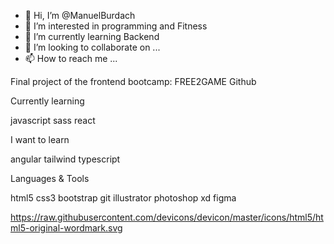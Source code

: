 - 👋 Hi, I’m @ManuelBurdach
- 👀 I’m interested in programming and Fitness
- 🌱 I’m currently learning Backend
- 💞️ I’m looking to collaborate on ...
- 📫 How to reach me ...


Final project of the frontend bootcamp:
FREE2GAME Github

Currently learning

javascript sass react  

I want to learn

angular tailwind typescript

Languages & Tools

html5  css3   bootstrap   git  illustrator  photoshop   xd figma

https://raw.githubusercontent.com/devicons/devicon/master/icons/html5/html5-original-wordmark.svg

<!---
ManuelBurdach/ManuelBurdach is a ✨ special ✨ repository because its `README.md` (this file) appears on your GitHub profile.
You can click the Preview link to take a look at your changes.
--->
